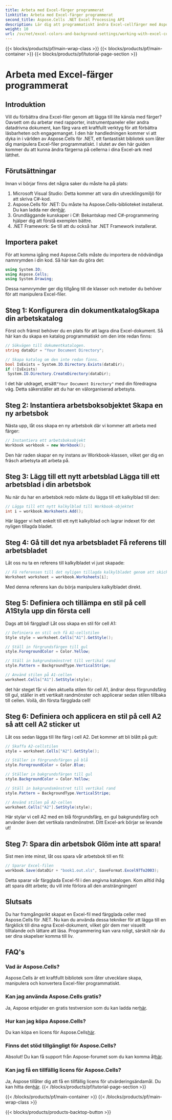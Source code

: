 ```yaml
---
title: Arbeta med Excel-färger programmerat
linktitle: Arbeta med Excel-färger programmerat
second_title: Aspose.Cells .NET Excel Processing API
description: Lär dig att programmatiskt ändra Excel-cellfärger med Aspose.Cells för .NET med denna steg-för-steg-guide och lyft din datapresentation.
weight: 10
url: /sv/net/excel-colors-and-background-settings/working-with-excel-colors/
---
```


{{< blocks/products/pf/main-wrap-class >}}
{{< blocks/products/pf/main-container >}}
{{< blocks/products/pf/tutorial-page-section >}}

# Arbeta med Excel-färger programmerat

## Introduktion
Vill du förbättra dina Excel-filer genom att lägga till lite känsla med färger? Oavsett om du arbetar med rapporter, instrumentpaneler eller andra datadrivna dokument, kan färg vara ett kraftfullt verktyg för att förbättra läsbarheten och engagemanget. I den här handledningen kommer vi att dyka in i världen av Aspose.Cells för .NET, ett fantastiskt bibliotek som låter dig manipulera Excel-filer programmatiskt. I slutet av den här guiden kommer du att kunna ändra färgerna på cellerna i dina Excel-ark med lätthet.

## Förutsättningar
Innan vi börjar finns det några saker du måste ha på plats:

1. Microsoft Visual Studio: Detta kommer att vara din utvecklingsmiljö för att skriva C#-kod.
2.  Aspose.Cells för .NET: Du måste ha Aspose.Cells-biblioteket installerat. Du kan ladda ner den[här](https://releases.aspose.com/cells/net/).
3. Grundläggande kunskaper i C#: Bekantskap med C#-programmering hjälper dig att förstå exemplen bättre.
4. .NET Framework: Se till att du också har .NET Framework installerat.

## Importera paket
För att komma igång med Aspose.Cells måste du importera de nödvändiga namnrymden i din kod. Så här kan du göra det:

```csharp
using System.IO;
using Aspose.Cells;
using System.Drawing;
```

Dessa namnrymder ger dig tillgång till de klasser och metoder du behöver för att manipulera Excel-filer.

## Steg 1: Konfigurera din dokumentkatalogSkapa din arbetskatalog

Först och främst behöver du en plats för att lagra dina Excel-dokument. Så här kan du skapa en katalog programmatiskt om den inte redan finns:

```csharp
// Sökvägen till dokumentkatalogen.
string dataDir = "Your Document Directory";

// Skapa katalog om den inte redan finns.
bool IsExists = System.IO.Directory.Exists(dataDir);
if (!IsExists)
 System.IO.Directory.CreateDirectory(dataDir);
```

 I det här utdraget, ersätt`"Your Document Directory"` med din föredragna väg. Detta säkerställer att du har en välorganiserad arbetsyta.

## Steg 2: Instantiera arbetsboksobjektet Skapa en ny arbetsbok

Nästa upp, låt oss skapa en ny arbetsbok där vi kommer att arbeta med färger:

```csharp
// Instantiera ett arbetsboksobjekt
Workbook workbook = new Workbook();
```

Den här raden skapar en ny instans av Workbook-klassen, vilket ger dig en fräsch arbetsyta att arbeta på.

## Steg 3: Lägg till ett nytt arbetsblad Lägga till ett arbetsblad i din arbetsbok

Nu när du har en arbetsbok redo måste du lägga till ett kalkylblad till den:

```csharp
// Lägga till ett nytt kalkylblad till Workbook-objektet
int i = workbook.Worksheets.Add();
```

Här lägger vi helt enkelt till ett nytt kalkylblad och lagrar indexet för det nyligen tillagda bladet.

## Steg 4: Gå till det nya arbetsbladet Få referens till arbetsbladet

Låt oss nu ta en referens till kalkylbladet vi just skapade:

```csharp
// Få referensen till det nyligen tillagda kalkylbladet genom att skicka dess arkindex
Worksheet worksheet = workbook.Worksheets[i];
```

Med denna referens kan du börja manipulera kalkylbladet direkt.

## Steg 5: Definiera och tillämpa en stil på cell A1Styla upp din första cell

Dags att bli färgglad! Låt oss skapa en stil för cell A1:

```csharp
// Definiera en stil och få A1-cellstilen
Style style = worksheet.Cells["A1"].GetStyle();

// Ställ in förgrundsfärgen till gul
style.ForegroundColor = Color.Yellow;

// Ställ in bakgrundsmönstret till vertikal rand
style.Pattern = BackgroundType.VerticalStripe;

// Använd stilen på A1-cellen
worksheet.Cells["A1"].SetStyle(style);
```

det här steget får vi den aktuella stilen för cell A1, ändrar dess förgrundsfärg till gul, ställer in ett vertikalt randmönster och applicerar sedan stilen tillbaka till cellen. Voilà, din första färgglada cell!

## Steg 6: Definiera och applicera en stil på cell A2 så att cell A2 sticker ut

Låt oss sedan lägga till lite färg i cell A2. Det kommer att bli blått på gult:

```csharp
// Skaffa A2-cellstilen
style = worksheet.Cells["A2"].GetStyle();

// Ställer in förgrundsfärgen på blå
style.ForegroundColor = Color.Blue;

// Ställer in bakgrundsfärgen till gul
style.BackgroundColor = Color.Yellow;

// Ställ in bakgrundsmönstret till vertikal rand
style.Pattern = BackgroundType.VerticalStripe;

// Använd stilen på A2-cellen
worksheet.Cells["A2"].SetStyle(style);
```

Här stylar vi cell A2 med en blå förgrundsfärg, en gul bakgrundsfärg och använder även det vertikala randmönstret. Ditt Excel-ark börjar se levande ut!

## Steg 7: Spara din arbetsbok Glöm inte att spara!

Sist men inte minst, låt oss spara vår arbetsbok till en fil:

```csharp
// Sparar Excel-filen
workbook.Save(dataDir + "book1.out.xls", SaveFormat.Excel97To2003);
```

Detta sparar vår färgglada Excel-fil i den angivna katalogen. Kom alltid ihåg att spara ditt arbete; du vill inte förlora all den ansträngningen!

## Slutsats
Du har framgångsrikt skapat en Excel-fil med färgglada celler med Aspose.Cells för .NET. Nu kan du använda dessa tekniker för att lägga till en färgklick till dina egna Excel-dokument, vilket gör dem mer visuellt tilltalande och lättare att läsa. Programmering kan vara roligt, särskilt när du ser dina skapelser komma till liv.
## FAQ's

### Vad är Aspose.Cells?
Aspose.Cells är ett kraftfullt bibliotek som låter utvecklare skapa, manipulera och konvertera Excel-filer programmatiskt.

### Kan jag använda Aspose.Cells gratis?
 Ja, Aspose erbjuder en gratis testversion som du kan ladda ner[här](https://releases.aspose.com/).

### Hur kan jag köpa Aspose.Cells?
 Du kan köpa en licens för Aspose.Cells[här](https://purchase.aspose.com/buy).

### Finns det stöd tillgängligt för Aspose.Cells?
 Absolut! Du kan få support från Aspose-forumet som du kan komma åt[här](https://forum.aspose.com/c/cells/9).

### Kan jag få en tillfällig licens för Aspose.Cells?
 Ja, Aspose tillåter dig att få en tillfällig licens för utvärderingsändamål. Du kan hitta den[här](https://purchase.aspose.com/temporary-license/).
{{< /blocks/products/pf/tutorial-page-section >}}

{{< /blocks/products/pf/main-container >}}
{{< /blocks/products/pf/main-wrap-class >}}

{{< blocks/products/products-backtop-button >}}

